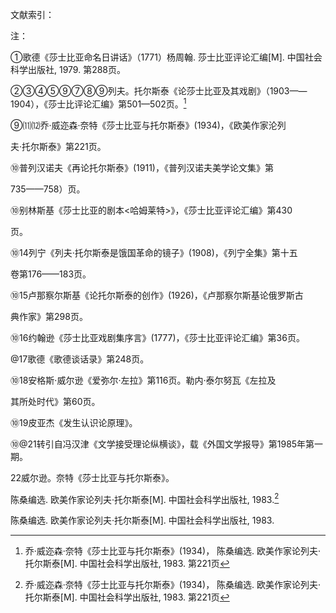 文献索引：

注：

①歌德《莎士比亚命名日讲话》（1771）杨周翰. 莎士比亚评论汇编\[M\]. 中国社会科学出版社, 1979. 第288页。

②③④⑤⑨⑦⑧⑨列夫。托尔斯泰《论莎士比亚及其戏剧》（1903——1904），《莎士比评论汇编》第501—502页。[^3]

⑨⑾⑿乔·威迩森·奈特《莎士比亚与托尔斯泰》\(1934\)，《欧美作家沦列

夫·托尔斯泰》第221页。

⑩普列汉诺夫《再论托尔斯泰》\(1911\)，《普列汉诺夫美学论文集》第

735——758）页。

⑩别林斯基《莎士比亚的剧本&lt;哈姆莱特&gt;》，《莎士比亚评论汇编》第430

页。

⑩14列宁《列夫·托尔斯泰是饿国革命的镜子》\(1908\)，《列宁全集》第十五

卷第176——183页。

⑩15卢那察尔斯基《论托尔斯泰的创作》\(1926\)，《卢那察尔斯基论俄罗斯古

典作家》第298页。

⑩16约翰逊《莎士比亚戏剧集序言》\(1777\)，《莎士比亚评论汇编》第36页。

@17歌德《歌德谈话录》第248页。

⑩18安格斯·威尔逊《爱弥尔·左拉》第116页。勒内·泰尔努瓦《左拉及

其所处时代》第60页。

⑩19皮亚杰《发生认识论原理》。

⑩@21转引自冯汉津《文学接受理论纵横谈》，载《外国文学报导》第1985年第一期。

22威尔逊。奈特《莎士比亚与托尔斯泰》。

陈桑编选. 欧美作家论列夫·托尔斯泰\[M\]. 中国社会科学出版社, 1983.[^3]

陈桑编选. 欧美作家论列夫·托尔斯泰\[M\]. 中国社会科学出版社, 1983.

[^1]: 歌德《莎士比亚命名日讲话》（1771）　杨周翰. 莎士比亚评论汇编\[M\]. 中国社会科学出版社, 1979. 第288页

[^２]: 列夫·托尔斯泰《论莎士比亚及其戏剧》（1903—1904）　杨周翰. 莎士比亚评论汇编\[M\]. 中国社会科学出版社, 1979. 第501—502页

[^3]: 乔·威迩森·奈特《莎士比亚与托尔斯泰》\(1934\)， 陈桑编选. 欧美作家论列夫·托尔斯泰\[M\]. 中国社会科学出版社, 1983. 第221页

